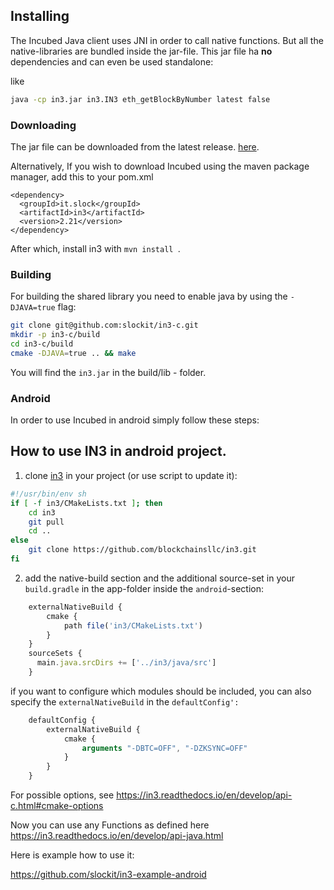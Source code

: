 ## Installing



The Incubed Java client uses JNI in order to call native functions. But all the native-libraries are bundled inside the jar-file.
This jar file ha **no** dependencies and can even be used standalone: 

like

```sh
java -cp in3.jar in3.IN3 eth_getBlockByNumber latest false
```

### Downloading


The jar file can be downloaded from the latest release. [here](https://github.com/slockit/in3-c/releases).

Alternatively, If you wish to download Incubed using the maven package manager, add this to your pom.xml
```
<dependency>
  <groupId>it.slock</groupId>
  <artifactId>in3</artifactId>
  <version>2.21</version>
</dependency> 
```

After which, install in3 with ```mvn install ```.

###  Building

For building the shared library you need to enable java by using the `-DJAVA=true` flag:

```sh
git clone git@github.com:slockit/in3-c.git
mkdir -p in3-c/build
cd in3-c/build
cmake -DJAVA=true .. && make
```

You will find the `in3.jar` in the build/lib - folder.

### Android

In order to use Incubed in android simply follow these steps:


## How to use IN3 in android project.
1. clone [in3](https://github.com/blockchainsllc/in3.git) in your project (or use script to update it):

```sh
#!/usr/bin/env sh
if [ -f in3/CMakeLists.txt ]; then
    cd in3
    git pull
    cd ..
else
    git clone https://github.com/blockchainsllc/in3.git
fi
```

2. add the native-build section and the additional source-set in your `build.gradle` in the app-folder inside the `android`-section:

```js
    externalNativeBuild {
        cmake {
            path file('in3/CMakeLists.txt')
        }
    }
    sourceSets {
      main.java.srcDirs += ['../in3/java/src']
    }
```

if you want to configure which modules should be included, you can also specify the `externalNativeBuild` in the `defaultConfig':` 

```js
    defaultConfig {
        externalNativeBuild {
            cmake {
                arguments "-DBTC=OFF", "-DZKSYNC=OFF"
            }
        }
    }

```

For possible options, see https://in3.readthedocs.io/en/develop/api-c.html#cmake-options

Now you can use any Functions as defined here https://in3.readthedocs.io/en/develop/api-java.html


Here is example how to use it:

https://github.com/slockit/in3-example-android


